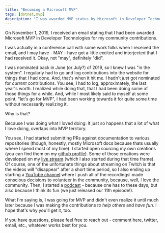 ```yaml
---
title: "Becoming a Microsoft MVP"
tags: [dotnet,mvp]
description: "I was awarded MVP status by Microsoft in Developer Technologies on November 1, 2019!  This is my story...."
---
```


On November 1, 2019, I received an email stating that I had been awarded Microsoft MVP in Developer Technologies for my community contributions.  

I was actually in a conference call with some work folks when I received the email, and I may have - MAY - have got a little excited and interjected that I had received it.  Okay, not "may", definitely "did".

I was nominated back in June (or July?) of 2019, so I knew I was "in the system".  I regularly had to go and log contributions into the website for things that I had done.  And, that's when it hit me.  I hadn't *just* got nominated for *current* contributions. You see, I had to log, approximately, the last year's worth. I realized while doing that, that I had been doing some of those things for a while.  And, while I most likely said to myself at some point, "let's go for MVP", I had been working towards it for quite some time without necessarily realizing it.

Why is that?

Because I was doing what I loved doing.  It just so happens that a lot of what I love doing, overlaps into MVP territory.

You see, I had started submitting PRs against documentation to various repositories (though, honestly, mostly Microsoft docs because thats usually where I spend most of my time).  I started open sourcing my own creations (you can find them on my [github profile](https://luv2.dev/github)).  Some of those creations were developed on my [live stream](http://live.codingwithcalvin.tv) (which I also started during that time frame).  Of course, one of the unfortunate things about streaming on Twitch is that the videos will "disappear" after a short time period, so I also ending up starting a [YouTube channel](http://archive.codingwithcalvin.tv) where I push all of the recordingsI made conscious decisions to volunteer in the community, because, well, I love the community. Then, I started a [podcast](https://www.dotnetbytes.fm) - because one has to these days, but also because I think its fun (we just released our 11th episode!).

What I'm saying is, I was going for MVP and didn't even realize it until much later because I was making the contributions *to help others* and *have fun*.  I hope that's why you'll get it, too.

If you have questions, please feel free to reach out - comment here, twitter, email, etc., whatever works best for you.